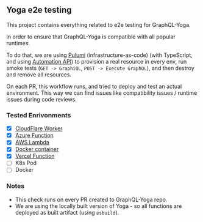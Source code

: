 ## Yoga e2e testing

This project contains everything related to e2e testing for GraphQL-Yoga.

In order to ensure that GraphQL-Yoga is compatible with all popular runtimes.

To do that, we are using [Pulumi](https://www.pulumi.com/) (infrastructure-as-code) (with TypeScript, and using [Automation API](https://www.pulumi.com/docs/guides/automation-api/)) to provision a real resource in every env, run smoke tests (`GET -> GraphiQL`, `POST -> Execute GraphQL`), and then destroy and remove all resources.

On each PR, this workflow runs, and tried to deploy and test an actual environment. This way we can find issues like compatibility issues / runtime issues during code reviews.

### Tested Enrivonments

- [x] [CloudFlare Worker](./tests/cf-worker.ts)
- [x] [Azure Function](./tests/azure-function.ts)
- [x] [AWS Lambda](./tests/aws-lambda.ts)
- [x] [Docker container](./tests/docker.ts)
- [x] [Vercel Function](./tests/vercel.ts)
- [ ] K8s Pod
- [ ] Docker

### Notes

- This check runs on every PR created to GraphQL-Yoga repo.
- We are using the locally built version of Yoga - so all functions are deployed as built artifact (using `esbuild`).
